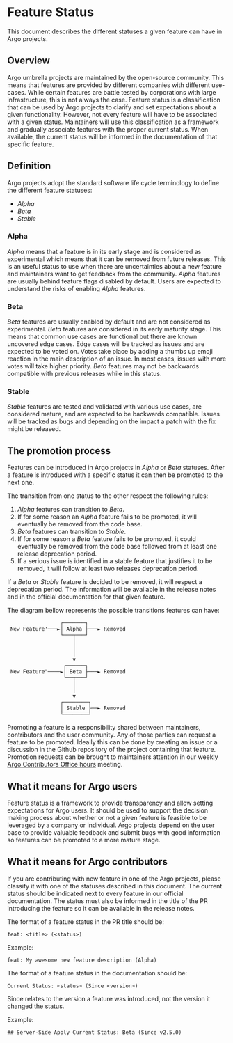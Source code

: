 # Feature Status

This document describes the different statuses a given feature can
have in Argo projects.

## Overview

Argo umbrella projects are maintained by the open-source community.
This means that features are provided by different companies with
different use-cases. While certain features are battle tested by
corporations with large infrastructure, this is not always the case.
Feature status is a classification that can be used by Argo projects
to clarify and set expectations about a given functionality. However,
not every feature will have to be associated with a given status.
Maintainers will use this classification as a framework and gradually
associate features with the proper current status. When available, the
current status will be informed in the documentation of that specific
feature.

## Definition

Argo projects adopt the standard software life cycle terminology to
define the different feature statuses:

- _Alpha_
- _Beta_
- _Stable_

### Alpha

_Alpha_ means that a feature is in its early stage and is considered
as experimental which means that it can be removed from future
releases. This is an useful status to use when there are uncertainties
about a new feature and maintainers want to get feedback from the
community. _Alpha_ features are usually behind feature flags disabled
by default. Users are expected to understand the risks of enabling
_Alpha_ features.

### Beta

_Beta_ features are usually enabled by default and are not considered
as experimental. _Beta_ features are considered in its early maturity
stage. This means that common use cases are functional but there are
known uncovered edge cases. Edge cases will be tracked as issues and
are expected to be voted on. Votes take place by adding a thumbs up
emoji reaction in the main description of an issue. In most cases,
issues with more votes will take higher priority. _Beta_ features may
not be backwards compatible with previous releases while in this
status.

### Stable

_Stable_ features are tested and validated with various use cases, are
considered mature, and are expected to be backwards compatible. Issues
will be tracked as bugs and depending on the impact a patch with the
fix might be released.

## The promotion process

Features can be introduced in Argo projects in _Alpha_ or _Beta_
statuses. After a feature is introduced with a specific status it can
then be promoted to the next one.

The transition from one status to the other respect the following
rules:

1. _Alpha_ features can transition to _Beta_.
1. If for some reason an _Alpha_ feature fails to be promoted, it will
eventually be removed from the code base.
1. _Beta_ features can transition to _Stable_.
1. If for some reason a _Beta_ feature fails to be promoted, it could
eventually be removed from the code base followed from at least one
release deprecation period.
1. If a serious issue is identified in a stable feature that justifies
it to be removed, it will follow at least two releases deprecation
period.

If a _Beta_ or _Stable_ feature is decided to be removed, it will
respect a deprecation period. The information will be available in the
release notes and in the official documentation for that given
feature.

The diagram bellow represents the possible transitions features can
have:

``` 
                 ┌───────┐
 New Feature'───►│ Alpha ├───► Removed
                 └───┬───┘
                     │
                     │
                     │
                     ▼
                  ┌──────┐
 New Feature"────►│ Beta ├───► Removed
                  └──┬───┘
                     │
                     │
                     ▼
                 ┌────────┐
                 │ Stable ├──► Removed
                 └────────┘
```

Promoting a feature is a responsibility shared between maintainers,
contributors and the user community. Any of those parties can request
a feature to be promoted. Ideally this can be done by creating an
issue or a discussion in the Github repository of the project
containing that feature. Promotion requests can be brought to
maintainers attention in our weekly [Argo Contributors Office
hours][1] meeting.

## What it means for Argo users

Feature status is a framework to provide transparency and allow
setting expectations for Argo users. It should be used to support the
decision making process about whether or not a given feature is
feasible to be leveraged by a company or individual. Argo projects
depend on the user base to provide valuable feedback and submit bugs
with good information so features can be promoted to a more mature
stage.

## What it means for Argo contributors

If you are contributing with new feature in one of the Argo projects,
please classify it with one of the statuses described in this
document. The current status should be indicated next to every feature
in our official documentation. The status must also be informed in the
title of the PR introducing the feature so it can be available in the
release notes.

The format of a feature status in the PR title should be:

`feat: <title> (<status>)`

Example:

`feat: My awesome new feature description (Alpha)`

The format of a feature status in the documentation should be:

`Current Status: <status> (Since <version>)`

Since relates to the version a feature was introduced, not the version
it changed the status.

Example:

`## Server-Side Apply Current Status: Beta (Since v2.5.0)`


[1]: https://docs.google.com/document/d/1xkoFkVviB70YBzSEa4bDnu-rUZ1sIFtwKKG1Uw8XsY8/edit?pli=1#
